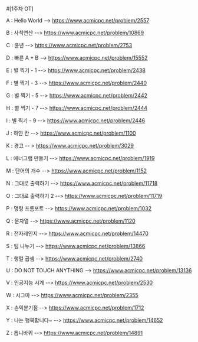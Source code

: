 #[1주차 OT]

A : Hello World --> https://www.acmicpc.net/problem/2557

B : 사칙연산 --> https://www.acmicpc.net/problem/10869

C : 윤년 --> https://www.acmicpc.net/problem/2753

D : 빠른 A + B --> https://www.acmicpc.net/problem/15552

E : 별 찍기 - 1 --> https://www.acmicpc.net/problem/2438

F : 별 찍기 - 3 --> https://www.acmicpc.net/problem/2440

G : 별 찍기 - 5 --> https://www.acmicpc.net/problem/2442

H : 별 찍기 - 7 --> https://www.acmicpc.net/problem/2444

I : 별 찍기 - 9 --> https://www.acmicpc.net/problem/2446

J : 하얀 칸 --> https://www.acmicpc.net/problem/1100

K : 경고 -- > https://www.acmicpc.net/problem/3029

L : 애너그램 만들기 --> https://www.acmicpc.net/problem/1919

M : 단어의 개수 --> https://www.acmicpc.net/problem/1152

N : 그대로 출력하기 --> https://www.acmicpc.net/problem/11718

O : 그대로 출력하기 2 --> https://www.acmicpc.net/problem/11719

P : 명령 프롬포트 --> https://www.acmicpc.net/problem/1032

Q : 문자열 --> https://www.acmicpc.net/problem/1120

R : 전자레인지 --> https://www.acmicpc.net/problem/14470

S : 팀 나누기 --> https://www.acmicpc.net/problem/13866

T : 행렬 곱셈 --> https://www.acmicpc.net/problem/2740

U : DO NOT TOUCH ANYTHING --> https://www.acmicpc.net/problem/13136

V : 인공지능 시계 --> https://www.acmicpc.net/problem/2530

W : 시그마 --> https://www.acmicpc.net/problem/2355

X : 손익분기점 --> https://www.acmicpc.net/problem/1712

Y : 나는 행복합니다~ --> https://www.acmicpc.net/problem/14652

Z : 톱니바퀴 --> https://www.acmicpc.net/problem/14891

